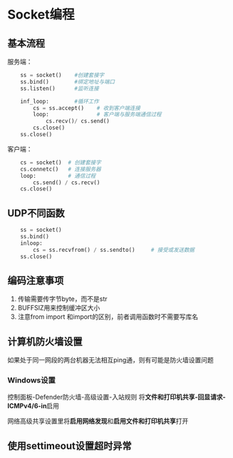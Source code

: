 # Socket编程

## 基本流程
服务端：
```python
    ss = socket()    #创建套接字
    ss.bind()        #绑定地址与端口
    ss.listen()      #监听连接

    inf_loop:        #循环工作
        cs = ss.accept()    # 收到客户端连接
        loop:               # 客户端与服务端通信过程
            cs.recv()/ cs.send()
        cs.close()
    ss.close()
```
客户端：
```python
    cs = socket()  # 创建套接字
    cs.connetc()   # 连接服务器
    loop:          # 通信过程
        cs.send() / cs.recv()  
    cs.close()
```
## UDP不同函数
```python
    ss = socket()
    ss.bind()
    inloop:
        cs = ss.recvfrom() / ss.sendto()     # 接受或发送数据
    ss.close()
```
## 编码注意事项
1. 传输需要传字节byte，而不是str
2. BUFFSIZ用来控制缓冲区大小
3. 注意from import 和import的区别，前者调用函数时不需要写库名

## 计算机防火墙设置
如果处于同一网段的两台机器无法相互ping通，则有可能是防火墙设置问题
### Windows设置
控制面板-Defender防火墙-高级设置-入站规则
将**文件和打印机共享-回显请求-ICMPv4/6-in**启用

网络高级共享设置里将**启用网络发现**和**启用文件和打印机共享**打开

## 使用settimeout设置超时异常

